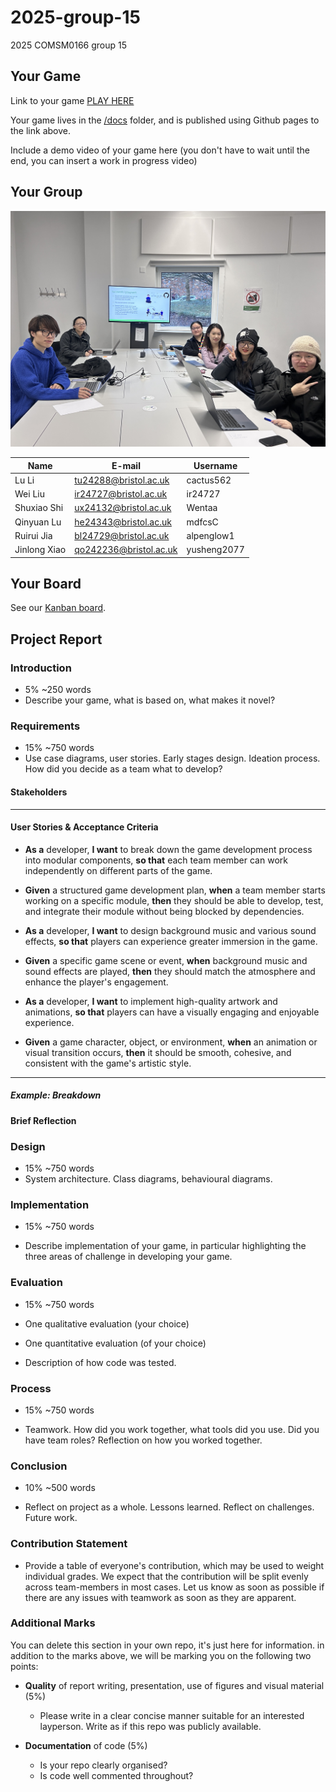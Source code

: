 # 2025-group-15
2025 COMSM0166 group 15

## Your Game

Link to your game [PLAY HERE](https://peteinfo.github.io/COMSM0166-project-template/)

Your game lives in the [/docs](/docs) folder, and is published using Github pages to the link above.

Include a demo video of your game here (you don't have to wait until the end, you can insert a work in progress video)

## Your Group

![Group 15](https://github.com/UoB-COMSM0166/2025-group-15/blob/main/Images/IMG_6600.JPG?raw=true)

| Name         | E-mail                  | Username       |
|--------------|-------------------------|----------------|
| Lu Li        | tu24288@bristol.ac.uk   | cactus562      |
| Wei Liu      | ir24727@bristol.ac.uk   | ir24727        |
| Shuxiao Shi  | ux24132@bristol.ac.uk   | Wentaa         |
| Qinyuan Lu   | he24343@bristol.ac.uk   | mdfcsC         |
| Ruirui Jia   | bl24729@bristol.ac.uk   | alpenglow1     |
| Jinlong Xiao | qo242236@bristol.ac.uk  | yusheng2077    |

## Your Board

See our [Kanban board](https://github.com/orgs/UoB-COMSM0166/projects/117).

## Project Report

### Introduction

- 5% ~250 words 
- Describe your game, what is based on, what makes it novel? 

### Requirements 

- 15% ~750 words
- Use case diagrams, user stories. Early stages design. Ideation process. How did you decide as a team what to develop? 

#### Stakeholders
<!-- 【DDL周六晚24点前】表格 -->

---
#### User Stories & Acceptance Criteria
<!-- 【DDL周六晚24点前】使用markdown的unordered list格式，操作方法：键入“-”后空格再写文字 -->
- **As a** developer, **I want** to break down the game development process into modular components,  **so that** each team member can work independently on different parts of the game.  

- **Given** a structured game development plan, **when** a team member starts working on a specific module,  **then** they should be able to develop, test, and integrate their module without being blocked by dependencies.  

- **As a** developer, **I want** to design background music and various sound effects, **so that** players can experience greater immersion in the game.  

- **Given** a specific game scene or event, **when** background music and sound effects are played, **then** they should match the atmosphere and enhance the player's engagement.  

- **As a** developer, **I want** to implement high-quality artwork and animations, **so that** players can have a visually engaging and enjoyable experience.  

- **Given** a game character, object, or environment,  **when** an animation or visual transition occurs, **then** it should be smooth, cohesive, and consistent with the game's artistic style.

---
##### Example: Breakdown
<!-- 【DDL周六晚24点前】选一个user story来拆解成任务 -->

#### Brief Reflection
<!-- 【DDL周六晚24点前】待填充 -->

### Design

- 15% ~750 words 
- System architecture. Class diagrams, behavioural diagrams. 

### Implementation

- 15% ~750 words

- Describe implementation of your game, in particular highlighting the three areas of challenge in developing your game. 

### Evaluation

- 15% ~750 words

- One qualitative evaluation (your choice) 

- One quantitative evaluation (of your choice) 

- Description of how code was tested. 

### Process 

- 15% ~750 words

- Teamwork. How did you work together, what tools did you use. Did you have team roles? Reflection on how you worked together. 

### Conclusion

- 10% ~500 words

- Reflect on project as a whole. Lessons learned. Reflect on challenges. Future work. 

### Contribution Statement

- Provide a table of everyone's contribution, which may be used to weight individual grades. We expect that the contribution will be split evenly across team-members in most cases. Let us know as soon as possible if there are any issues with teamwork as soon as they are apparent. 

### Additional Marks

You can delete this section in your own repo, it's just here for information. in addition to the marks above, we will be marking you on the following two points:

- **Quality** of report writing, presentation, use of figures and visual material (5%) 
  - Please write in a clear concise manner suitable for an interested layperson. Write as if this repo was publicly available.

- **Documentation** of code (5%)

  - Is your repo clearly organised? 
  - Is code well commented throughout?
